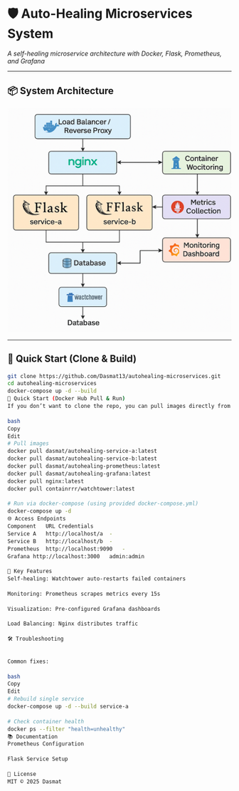 # 🛡️ Auto-Healing Microservices System

_A self-healing microservice architecture with Docker, Flask, Prometheus, and Grafana_

---

## 📦 System Architecture
![System Architecture](architecture-diagram.png)

---

## 🚀 Quick Start (Clone & Build)
```bash
git clone https://github.com/Dasmat13/autohealing-microservices.git
cd autohealing-microservices
docker-compose up -d --build
🐳 Quick Start (Docker Hub Pull & Run)
If you don’t want to clone the repo, you can pull images directly from Docker Hub.

bash
Copy
Edit
# Pull images
docker pull dasmat/autohealing-service-a:latest
docker pull dasmat/autohealing-service-b:latest
docker pull dasmat/autohealing-prometheus:latest
docker pull dasmat/autohealing-grafana:latest
docker pull nginx:latest
docker pull containrrr/watchtower:latest

# Run via docker-compose (using provided docker-compose.yml)
docker-compose up -d
🌐 Access Endpoints
Component	URL	Credentials
Service A	http://localhost/a	-
Service B	http://localhost/b	-
Prometheus	http://localhost:9090	-
Grafana	http://localhost:3000	admin:admin

🔧 Key Features
Self-healing: Watchtower auto-restarts failed containers

Monitoring: Prometheus scrapes metrics every 15s

Visualization: Pre-configured Grafana dashboards

Load Balancing: Nginx distributes traffic

🛠️ Troubleshooting


Common fixes:

bash
Copy
Edit
# Rebuild single service
docker-compose up -d --build service-a

# Check container health
docker ps --filter "health=unhealthy"
📚 Documentation
Prometheus Configuration

Flask Service Setup

📜 License
MIT © 2025 Dasmat